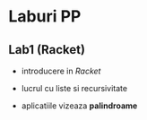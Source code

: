 # Laburi PP

## Lab1 (Racket)

- introducere in *Racket*

- lucrul cu liste si recursivitate

- aplicatiile vizeaza **palindroame**
